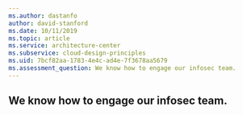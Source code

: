 ```yaml
---
ms.author: dastanfo
author: david-stanford
ms.date: 10/11/2019
ms.topic: article
ms.service: architecture-center
ms.subservice: cloud-design-principles
ms.uid: 7bcf82aa-1783-4e4c-ad4e-7f3678aa5679
ms.assessment_question: We know how to engage our infosec team.
---
```

## We know how to engage our infosec team.


